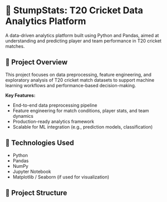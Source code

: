 # 🏏 StumpStats: T20 Cricket Data Analytics Platform

A data-driven analytics platform built using Python and Pandas, aimed at understanding and predicting player and team performance in T20 cricket matches.

## 🚀 Project Overview

This project focuses on data preprocessing, feature engineering, and exploratory analysis of T20 cricket match datasets to support machine learning workflows and performance-based decision-making.

**Key Features:**
- End-to-end data preprocessing pipeline
- Feature engineering for match conditions, player stats, and team dynamics
- Production-ready analytics framework
- Scalable for ML integration (e.g., prediction models, classification)

## 🧠 Technologies Used

- Python
- Pandas
- NumPy
- Jupyter Notebook
- Matplotlib / Seaborn (if used for visualization)

## 📁 Project Structure

